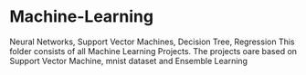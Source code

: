 # Machine-Learning
Neural Networks, Support Vector Machines, Decision Tree, Regression
This folder consists of all Machine Learning Projects. 
The projects oare based on Support Vector Machine, mnist dataset and Ensemble Learning

